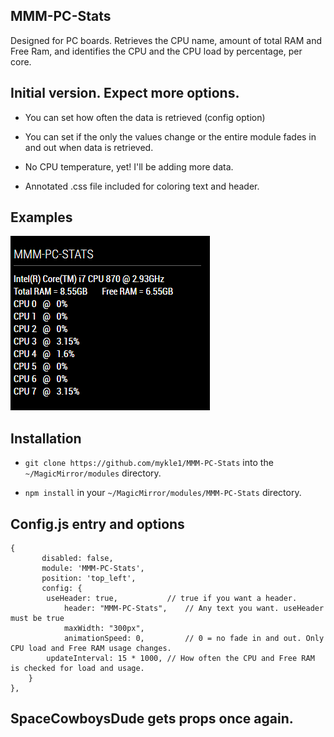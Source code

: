 ## MMM-PC-Stats

Designed for PC boards. Retrieves the CPU name, amount of total RAM 
and Free Ram, and identifies the CPU and the CPU load by percentage, per core.

## Initial version. Expect more options.

* You can set how often the data is retrieved (config option)

* You can set if the only the values change or the entire module fades in and out when data is retrieved.

* No CPU temperature, yet! I'll be adding more data.

* Annotated .css file included for coloring text and header.

## Examples

![](images/1.PNG)

## Installation

* `git clone https://github.com/mykle1/MMM-PC-Stats` into the `~/MagicMirror/modules` directory.

* `npm install` in your `~/MagicMirror/modules/MMM-PC-Stats` directory.


## Config.js entry and options

    {
           disabled: false,
           module: 'MMM-PC-Stats',
           position: 'top_left',
		   config: {
			useHeader: true,           // true if you want a header. 
        	   	header: "MMM-PC-Stats",    // Any text you want. useHeader must be true
        	   	maxWidth: "300px",
        	   	animationSpeed: 0,         // 0 = no fade in and out. Only CPU load and Free RAM usage changes.
			updateInterval: 15 * 1000, // How often the CPU and Free RAM is checked for load and usage.
		}
    },
	
## SpaceCowboysDude gets props once again.
